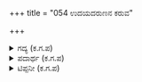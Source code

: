 +++
title = "054 ಉದಯದರುಣನ ಕರುವ"

+++

<details><summary>ಗದ್ಯ (ಕ.ಗ.ಪ) </summary>

54. ಎಳೆಯ ಸೂರ್ಯನನ್ನೇ ಹಿಡಿದು ಬೆಸುಗೆ ಹಾಕಿದ್ದಾರೋ ಎಂಬಂತೆ ವರ್ಣಕಾಂತಿಯಿಂದ ಒಪ್ಪುವ ಕುದುರೆಗಳು ; ಥಳಥಳಿಸಿ ಬೆಳಗುವ ಕೊಡದ ಧ್ವಜ (ದ್ರೋಣ ಧ್ವಜ); ಶಬ್ದ ಮಾಡುತ್ತ ಸಾಗುವ ರತ್ನದ ರಥ. ಇವುಗಳಿಂದ ಕೂಡಿದ ಸಮರಕೋಲಾಹಲನೂ ಶಸ್ತ್ರ ಅಸ್ತ್ರ ವಿದ್ಯೆಯಲ್ಲಿ ಸಕಲವನ್ನು ಬಲ್ಲವನೂ ಆದ ಆ ಸರ್ವಜ್ಞನನ್ನು ನೋಡು. ಉತ್ತರ ಕುಮಾರ ! ಆತನೇ ದ್ರೋಣಾಚಾರ್ಯ.
</details>

<details><summary>ಪದಾರ್ಥ (ಕ.ಗ.ಪ) </summary>

ಉದಯದರುಣ-ಪ್ರಾತಃಸೂರ್ಯ, ಕರು-ಎರಕ,  ಹಳವಿಗೆ-ಧ್ವಜ, ಗರುಡಿಯ ಸದನ ಸರ್ವಜ್ಞನನ್ನು.... (ದ್ರೋಣನನ್ನು) ಗರುಡಿ-ವಿದ್ಯಾಭ್ಯಾಸ ಮಾಡಿಸುವ ಪ್ರದೇಶ, ಸದನ-ಮನೆ, ಅಲ್ಲಿ ಸರ್ವಜ್ಞ ಎಂದರೆ ಧನುರ್ವೇದ ಪಾರಂಗತ
</details>

<details><summary>ಟಿಪ್ಪನೀ (ಕ.ಗ.ಪ) </summary>

ಅರ್ಜುನನು ಬಹಳ ಗೌರವ ಭಾವದಿಂದಲೇ ತನ್ನ ವಿದ್ಯಾಗುರುವಾದ ದ್ರೋಣರ ಪರಿಚಯ ಮಾಡಿಕೊಡುತ್ತಿರುವುದು ಅವನ ವಿನಯಕ್ಕೆ ಸಾಕ್ಷಿಯಾಗಿದೆ.  
ಕೊಡನ ಹಳವಿಗೆ-ದ್ರೋಣ ಎಂದರೆ ಕೊಡ ಎಂದರ್ಥ. ಕೊqದಲ್ಲಿ ಹುಟ್ಟಿದವನು, ಆತ ಆದ್ದರಿಂದ ಕಳಶಜನೆಂಬ ಹೆಸರೂ ಇದೆ ಆತ ಅದನ್ನೇ ಧ್ವಜ ಚಿಹ್ನೆಯಾಗಿ ಮಾಡಿಕೊಂಡಿದ್ದಾನೆ
</details>
